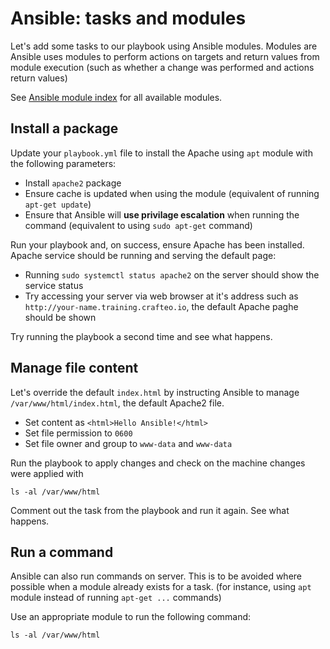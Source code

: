 # Ansible: tasks and modules

Let's add some tasks to our playbook using Ansible modules. Modules are Ansible uses modules to perform actions on targets and return values from module execution (such as whether a change was performed and actions return values)

See [Ansible module index](https://docs.ansible.com/ansible/latest/modules/modules_by_category.html) for all available modules.

## Install a package

Update your `playbook.yml` file to install the Apache using `apt` module with the following parameters:

- Install `apache2` package
- Ensure cache is updated when using the module (equivalent of running `apt-get update`)
- Ensure that Ansible will **use privilage escalation** when running the command (equivalent to using `sudo apt-get` command)

Run your playbook and, on success, ensure Apache has been installed. Apache service should be running and serving the default page:

- Running `sudo systemctl status apache2` on the server should show the service status
- Try accessing your server via web browser at it's address such as `http://your-name.training.crafteo.io`, the default Apache paghe should be shown

Try running the playbook a second time and see what happens.

## Manage file content

Let's override the default `index.html` by instructing Ansible to manage `/var/www/html/index.html`, the default Apache2 file.

- Set content as `<html>Hello Ansible!</html>`
- Set file permission to `0600`
- Set file owner and group to `www-data` and `www-data`

Run the playbook to apply changes and check on the machine changes were applied with

```
ls -al /var/www/html
```

Comment out the task from the playbook and run it again. See what happens.

## Run a command

Ansible can also run commands on server. This is to be avoided where possible when a module already exists for a task. (for instance, using `apt` module instead of running `apt-get ...` commands)

Use an appropriate module to run the following command:

```
ls -al /var/www/html
```

